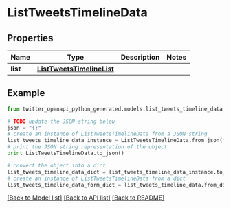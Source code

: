 # ListTweetsTimelineData


## Properties

Name | Type | Description | Notes
------------ | ------------- | ------------- | -------------
**list** | [**ListTweetsTimelineList**](ListTweetsTimelineList.md) |  | 

## Example

```python
from twitter_openapi_python_generated.models.list_tweets_timeline_data import ListTweetsTimelineData

# TODO update the JSON string below
json = "{}"
# create an instance of ListTweetsTimelineData from a JSON string
list_tweets_timeline_data_instance = ListTweetsTimelineData.from_json(json)
# print the JSON string representation of the object
print ListTweetsTimelineData.to_json()

# convert the object into a dict
list_tweets_timeline_data_dict = list_tweets_timeline_data_instance.to_dict()
# create an instance of ListTweetsTimelineData from a dict
list_tweets_timeline_data_form_dict = list_tweets_timeline_data.from_dict(list_tweets_timeline_data_dict)
```
[[Back to Model list]](../README.md#documentation-for-models) [[Back to API list]](../README.md#documentation-for-api-endpoints) [[Back to README]](../README.md)


